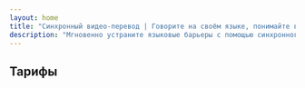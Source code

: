```yaml
---
layout: home
title: "Синхронный видео-перевод | Говорите на своём языке, понимайте всех"
description: "Мгновенно устраните языковые барьеры с помощью синхронного перевода i14n. Участвуйте в встречах на родном языке, пока все прекрасно понимают друг друга. Зачем учить новый язык, когда технологии могут преодолеть этот разрыв?"
---
```


<!-- text="Сосредоточьтесь на росте — пусть iMind займется языками." -->
<!-- text="Изучение в классе занимает годы; iMind обеспечивает мгновенное понимание уже сегодня на любом языке." -->
<!-- text="Понимайте мгновенно — без изучения иностранных языков" -->

<HeroSection
title="Видеовстречи с синхронным **переводом**"
text="Для компаний, где **языковые барьеры** приводят к потере сделок, задержкам и дорогостоящим ошибкам.">
<AuthButton text="Попробовать демо →" buttonClass="brand"/>
<NavButton to="#pricing" buttonClass="alt" buttonLabel="Цены" />
</HeroSection>

<span id="1"></span>

<FeatureBlock :card="{
  title: 'Говорите мгновенно на более чем 100 языках',
  details: 'iMind позволяет каждому участнику говорить на своем родном языке — естественно, в [реальном времени](/guide/how-it-works), и **без субтитров** или задержек.',
    items: [
      '⚡︎ Говорите свободно — вас мгновенно поймут.',
      '✧ ИИ-перевод передает интонацию, намерения и специфическую терминологию.',
      '✧ Двусторонний, непрерывный голосовой перевод без ручной настройки.',
    ],
  link: './guide/what-is-imind',
  src: {
    light: '/1.png',
    dark: '/1.png',
  },
  inversion: false
}" />

<span id="2"></span>

<FeatureBlock :card="{
  title: '**Разум внутри** ваших встреч',
  details: 'iMind превращает каждый многоязычный звонок в четкие, доступные для поиска знания.',
  items: [
    '⚡︎ Мгновенно ищите любой контент во всех прошлых и текущих встречах. Задавайте вопросы естественным языком, получайте точные ответы без просмотра записей.',
    '✧ Никогда не пропускайте задачи с встреч. Наш ИИ автоматически извлекает задачи, исполнителей и сроки из разговоров.',
    '✧ ИИ-резюме встреч мгновенно предоставляют ключевые моменты на любом языке, сохраняя всеобщую согласованность без ручного конспектирования.',
  ],
  link: '/guide/how-it-works#🧩-deep-memory-deep-understanding',
  src: {
    light: '/2l.png',
    dark: '/2d.png',
  },
  inversion: true
}" />

<span id="3"></span>

<FeatureBlock :card="{
  title: 'Создан для серьезных встреч — не просто для разговоров',
  details: 'iMind — это профессиональная платформа для видеовстреч, а не легковесное дополнение или плагин.',
  items: [
    '✧ Разрешение 1080p, умное подавление шума и фокусированный захват голоса.',
    '✧ Планирование, модерация, демонстрации, запись и полная интеграция с календарем — все встроено и готово к использованию.',
    '⚡︎ Живые транскрипты, чат участников и ИИ-ассистент, который поддерживает продуктивность встреч.'
  ],
  link: '/guide/how-it-works',
  src: {
    light: '/3l.png',
    dark: '/3d.png',
  },
  inversion: false
}" />

<span id="4"></span>

<FeatureBlock
  :card="{
    title: 'Безопасный и конфиденциальный по дизайну',
    details:
      'iMind создан для разговоров, где важно доверие. Хотя мы полагаемся на лучшую стороннюю инфраструктуру, [конфиденциальность всегда остается в ваших руках](/guide/privacy-architecture).',
    items: [
      '⚡︎ Региональная конфиденциальность — выбирайте, где обрабатываются ваши данные. Мы направляем весь перевод, хранение и аналитику через инфраструктуру, соответствующую вашей зоне соответствия (например, ЕС, США, Азия).',
      '✧ Приватность по умолчанию — iMind **никогда** не хранит и не использует ваш контент для обучения, профилирования или доступа третьих лиц.',
      '✧ Соответствие требованиям по архитектуре — готовность к GDPR, CCPA и UAE PDPL, с полной поддержкой прав на экспорт и удаление.'
    ],
    link: '/guide/privacy-architecture',
    src: {
      light: '/4.png',
      dark: '/4.png',
    },
    inversion: true
  }"
/>

## Тарифы

<PricingPlans :plans="[
  {
    title: 'Бизнес Старт',
    details: '**$7** за пользователя / месяц',
    items: [
      'Мгновенный перевод на более чем 100 языков [ℹ️](#1)',
      'Создан для серьезных встреч — не просто для разговоров [ℹ️](#3)',
    ],
    linkText: 'Начать пробный период',
    linkHref: '/guide/use-cases#negotiations',
    bullet: '💬'
  },
  {
    title: 'Бизнес Стандарт',
    details: '**$14** за пользователя / месяц',
    items: [
      'Мгновенный перевод на более чем 100 языков [ℹ️](#1)',
      'Создан для серьезных встреч — не просто для разговоров [ℹ️](#3)',
      '**Интеллект внутри** ваших встреч [ℹ️](#2)',
    ],
    linkText: 'Начать пробный период',
    linkHref: '/guide/use-cases#operations',
    bullet: '⚡︎'
  },
  {
    title: 'Бизнес Плюс',
    details: '**$22** за пользователя / месяц',
    items: [
      'Мгновенный перевод на более чем 100 языков [ℹ️](#1)',
      'Создан для серьезных встреч — не просто для разговоров [ℹ️](#3)',
      '**Интеллект внутри** ваших встреч [ℹ️](#2)',
      'Регионально-сегментированная архитектура конфиденциальности [ℹ️](#4)'
    ],
    linkText: 'Начать пробный период',
    linkHref: '/guide/use-cases#operations',
    bullet: '💰'
  }
]" />
